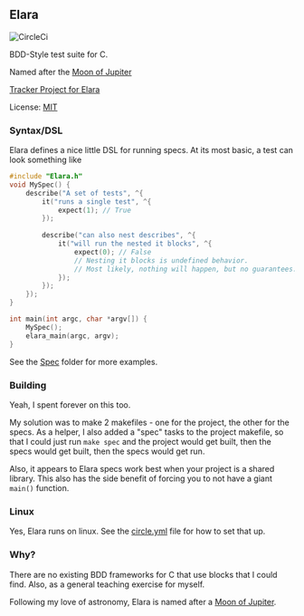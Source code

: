 ## Elara

![CircleCi](https://circleci.com/gh/younata/Elara.png?style=shield)

BDD-Style test suite for C.

Named after the [Moon of Jupiter](https://en.wikipedia.org/wiki/Elara_(moon))

[Tracker Project for Elara](https://www.pivotaltracker.com/n/projects/1588925)

License: [MIT](LICENSE)

### Syntax/DSL

Elara defines a nice little DSL for running specs. At its most basic, a test can look something like

```C
#include "Elara.h"
void MySpec() {
    describe("A set of tests", ^{
        it("runs a single test", ^{
            expect(1); // True
        });
        
        describe("can also nest describes", ^{
            it("will run the nested it blocks", ^{
                expect(0); // False
                // Nesting it blocks is undefined behavior.
                // Most likely, nothing will happen, but no guarantees.
            });
        });
    });
}

int main(int argc, char *argv[]) {
    MySpec();
    elara_main(argc, argv);
}
```

See the [Spec](Spec) folder for more examples.

### Building

Yeah, I spent forever on this too.

My solution was to make 2 makefiles - one for the project, the other for the specs. As a helper, I also added a "spec" tasks to the project makefile, so that I could just run `make spec` and the project would get built, then the specs would get built, then the specs would get run.

Also, it appears to Elara specs work best when your project is a shared library. This also has the side benefit of forcing you to not have a giant `main()` function.

### Linux
Yes, Elara runs on linux. See the [circle.yml](circle.yml) file for how to set that up.

### Why?

There are no existing BDD frameworks for C that use blocks that I could find. Also, as a general teaching exercise for myself.

Following my love of astronomy, Elara is named after a [Moon of Jupiter](https://en.wikipedia.org/wiki/Elara_(moon)).



